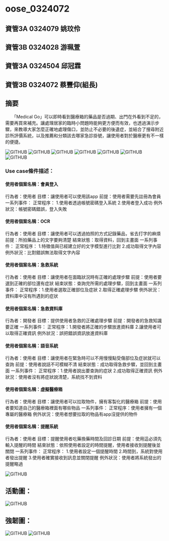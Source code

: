 # oose_0324072

資管3A 0324079 姚玟伶
---------------------
資管3B 0324028 游珮萱
---------------------
資管3A 0324504 邱冠霖
---------------------
資管3B 0324072 蔡豐仰(組長)
---------------------

## 摘要
　　「Medical Go」可以即時看到醫療箱的藥品是否過期、出門在外看到不足的，需要再買來補充。讓處理居家的臨時小問題時能夠更方便而有效，也透過演示步驟，來教導大家怎麼正確地處理傷口，並防止不必要的後遺症，並結合了搜尋附近診所評價系統，以及推薦和分類該去哪家急診掛號，讓使用者對於醫療更有不一樣的便捷。


![GITHUB](https://github.com/tcpyoung/oose_0324072/blob/master/1.jpg "git圖示")
![GITHUB](https://github.com/tcpyoung/oose_0324072/blob/master/2.jpg "git圖示")
![GITHUB](https://github.com/tcpyoung/oose_0324072/blob/master/3.jpg "git圖示")
![GITHUB](https://github.com/tcpyoung/oose_0324072/blob/master/4.jpg "git圖示")
![GITHUB](https://github.com/tcpyoung/oose_0324072/blob/master/5.jpg "git圖示")
![GITHUB](https://github.com/tcpyoung/oose_0324072/blob/master/6.jpg "git圖示")
![GITHUB](https://github.com/tcpyoung/oose_0324072/blob/master/7.jpg "git圖示")

### Use case條件描述：

#### 使用者個案名稱：會員登入
行為者：使用者
目標：讓使用者可以使用該app
前提：使用者需要先註冊為會員
一系列事件：
正常程序：
1.使用者透過帳號密碼登入系統
2.使用者登入成功
例外狀況：帳號密碼錯誤，登入失敗
#### 使用者個案名稱：OCR
行為者：使用者
目標：讓使用者可以透過拍照的方式記錄藥品，省去打字的麻煩
前提：所拍藥品上的文字要夠清楚
結束狀態：取得資料，回到主畫面
一系列事件：
正常程序：
1.特徵值與已經建立好的文字模型進行比對
2.成功取得文字內容
例外狀況：比對錯誤無法取得文字內容
#### 使用者個案名稱：急救系統
行為者：使用者
目標：讓使用者在面臨狀況時有正確的處理步驟
前提：使用者要選到正確的部位還有症狀
結束狀態：查詢完所需的處理步驟，回到主畫面
一系列事件：
正常程序：1.使用者選取正確部位及症狀
2.取得正確處理步驟
例外狀況：資料庫中沒有所遇到的症狀
#### 使用者個案名稱：急救資料庫
行為者：開發者
目標：提供使用者急救的正確處理步驟
前提：開發者的急救知識要正確
一系列事件：
正常程序：1.開發者將正確的步驟放進資料庫
2.讓使用者可以取得正確資訊
例外狀況：誤把錯誤資訊放進資料庫
#### 使用者個案名稱：語音系統
行為者：使用者
目標：讓使用者在緊急時可以不用慢慢點受傷部位及症狀就可以查詢
前提：使用者說話不可模糊不清
結束狀態：成功取得急救步驟，並回到主畫面
一系列事件：
正常程序：1.使用者說出要查詢的症狀
2.成功取得正確資訊
例外狀況：使用者沒有將症狀說清楚，系統找不到資料
#### 使用者個案名稱：虛擬醫療箱
行為者：使用者
目標：讓使用者可以拉取物件，擁有客製化的醫療箱
前提：使用者要知道自己的醫療箱裡面有哪些物品
一系列事件：
正常程序：使用者擁有一個專屬的醫療箱
例外狀況：使用者想要拉取的物品有app沒提供的物件
#### 使用者個案名稱：提醒系統
行為者：使用者
目標：提醒使用者吃藥換藥時間及回診日期
前提：使用這必須先輸入提醒的時間
結束狀態：依照使用者設定的時間提醒，使用者接收到提醒後並關閉
一系列事件：
正常程序：
1.使用者設定一個提醒時間
2.時間到，系統對使用者發出提醒
3.使用者確實接收到訊息並關閉提醒
例外狀況：使用者將系統發出的提醒略過

![GITHUB](https://github.com/tcpyoung/oose_0324072/blob/master/11.png "git圖示")

## 活動圖：

![GITHUB](https://github.com/tcpyoung/oose_0324072/blob/master/12.png "git圖示")

## 強韌圖：

![GITHUB](https://github.com/tcpyoung/oose_0324072/blob/master/9.jpg "git圖示")
![GITHUB](https://github.com/tcpyoung/oose_0324072/blob/master/10.jpg "git圖示")
